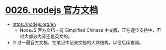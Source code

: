 # [0026. nodejs 官方文档](https://github.com/Tdahuyou/nodejs/tree/main/0026.%20nodejs%20%E5%AE%98%E6%96%B9%E6%96%87%E6%A1%A3)

- https://nodejs.org/en
  - NodeJS 官方文档 - 有 Simplified Chinese 中文版，正在逐步支持中，不过大部分内容还是英文的。
- ⏰ 过一遍官方文档，在笔记中记录文档的大体结构，以便后续查阅。




